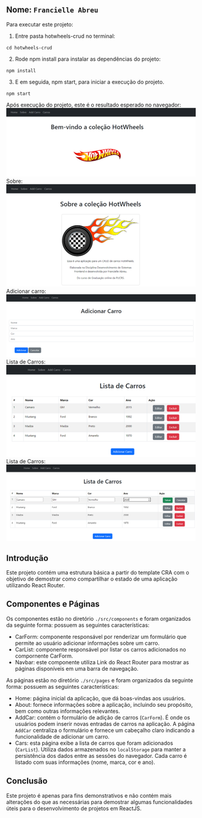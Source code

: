 ## Nome: `Francielle Abreu`

Para executar este projeto:

1. Entre pasta hotwheels-crud no terminal:
```
cd hotwheels-crud
```

2. Rode npm install para instalar as dependências do projeto:
```
npm install
```

3. E em seguida, npm start, para iniciar a execução do projeto.
```
npm start
```

Após execução do projeto, este é o resultado esperado no navegador:
![alt text](image.png)
Sobre:
![alt text](image-1.png)
Adicionar carro:
![alt text](image-2.png)
Lista de Carros:
![alt text](image-3.png)
Lista de Carros:
![alt text](image-4.png)

## Introdução

Este projeto contém uma estrutura básica a partir do template CRA com o objetivo de demostrar como compartilhar o estado de uma aplicação utilizando React Router.

## Componentes e Páginas

Os componentes estão no diretório `./src/components` e foram organizados da seguinte forma:
 possuem as seguintes características:
- CarForm: componente responsável por renderizar um formulário que permite ao usuário adicionar informações sobre um carro. 
- CarList: componente responsável por listar os carros adicionados no compornente CarForm.
- Navbar: este componente utiliza Link do React Router para mostrar as páginas disponíveis em uma barra de navegação.

As páginas estão no diretório `./src/pages` e foram organizados da seguinte forma:
 possuem as seguintes características:
- Home: página inicial da aplicação, que dá boas-vindas aos usuários.
- About: fornece informações sobre a aplicação, incluindo seu propósito, bem como outras informações relevantes.
- AddCar: contém o formulário de adição de carros (`CarForm`). É onde os usuários podem inserir novas entradas de carros na aplicação. A página `AddCar` centraliza o formulário e fornece um cabeçalho claro indicando a funcionalidade de adicionar um carro.
- Cars: esta página exibe a lista de carros que foram adicionados (`CarList`). Utiliza dados armazenados no `localStorage` para manter a persistência dos dados entre as sessões do navegador. Cada carro é listado com suas informações (nome, marca, cor e ano).

## Conclusão

Este projeto é apenas para fins demonstrativos e não contém mais alterações do que as necessárias para demostrar algumas funcionalidades úteis para o desenvolvimento de projetos em ReactJS.